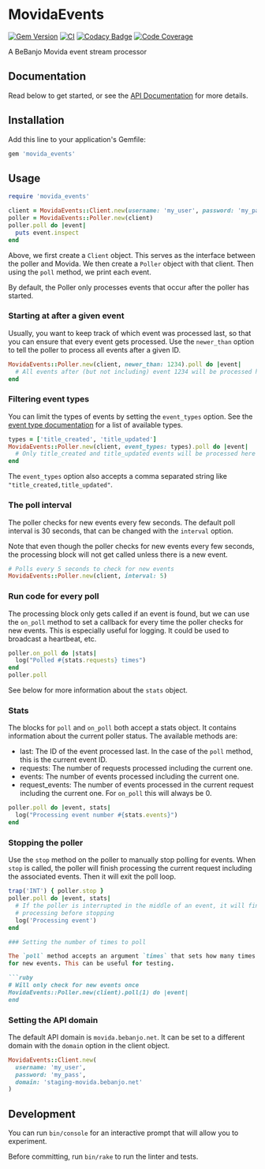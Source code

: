 # MovidaEvents

[![Gem Version](https://badge.fury.io/rb/movida_events.svg)](https://badge.fury.io/rb/movida_events)
[![CI](https://github.com/nullscreen/movida_events/workflows/CI/badge.svg)](https://github.com/nullscreen/movida_events/actions?query=workflow%3ACI+branch%main)
[![Codacy Badge](https://app.codacy.com/project/badge/Grade/5c70b27a9f874f34b522c3b6589b1266)](https://www.codacy.com/gh/nullscreen/movida_events/dashboard)
[![Code Coverage](https://codecov.io/gh/nullscreen/movida_events/branch/main/graph/badge.svg?token=24N4OJWF0Q)](https://codecov.io/gh/nullscreen/movida_events)

A BeBanjo Movida event stream processor

## Documentation

Read below to get started, or see the [API Documentation][api-docs] for more
details.

[api-docs]: https://www.rubydoc.info/github/nullscreen/movida_events

## Installation

Add this line to your application's Gemfile:

```ruby
gem 'movida_events'
```

## Usage

```ruby
require 'movida_events'

client = MovidaEvents::Client.new(username: 'my_user', password: 'my_pass')
poller = MovidaEvents::Poller.new(client)
poller.poll do |event|
  puts event.inspect
end
```

Above, we first create a `Client` object. This serves as the interface between
the poller and Movida. We then create a `Poller` object with that client. Then
using the `poll` method, we print each event.

By default, the Poller only processes events that occur after the poller has
started.

### Starting at after a given event

Usually, you want to keep track of which event was processed last, so that you
can ensure that every event gets processed. Use the `newer_than` option to tell
the poller to process all events after a given ID.

```ruby
MovidaEvents::Poller.new(client, newer_than: 1234).poll do |event|
  # All events after (but not including) event 1234 will be processed here
end
```

### Filtering event types

You can limit the types of events by setting the `event_types` option. See
the [event type documentation][event-types] for a list of available types.

```ruby
types = ['title_created', 'title_updated']
MovidaEvents::Poller.new(client, event_types: types).poll do |event|
  # Only title_created and title_updated events will be processed here
end
```

The `event_types` option also accepts a comma separated string like
`"title_created,title_updated"`.

[event-types]: https://github.com/bebanjo/almodovar/wiki/Movida-Events-Feed#event-type-event-type

### The poll interval

The poller checks for new events every few seconds. The default poll interval is
30 seconds, that can be changed with the `interval` option.

Note that even though the poller checks for new events every few seconds, the
processing block will not get called unless there is a new event.

```ruby
# Polls every 5 seconds to check for new events
MovidaEvents::Poller.new(client, interval: 5)
```

### Run code for every poll

The processing block only gets called if an event is found, but we can use the
`on_poll` method to set a callback for every time the poller checks for new
events. This is especially useful for logging. It could be used to broadcast a
heartbeat, etc.


```ruby
poller.on_poll do |stats|
  log("Polled #{stats.requests} times")
end
poller.poll
```

See below for more information about the `stats` object.

### Stats

The blocks for `poll` and `on_poll` both accept a stats object. It contains
information about the current poller status. The available methods are:

- last: The ID of the event processed last. In the case of the `poll` method,
  this is the current event ID.
- requests: The number of requests processed including the current one.
- events: The number of events processed including the current one.
- request\_events: The number of events processed in the current request
  including the current one. For `on_poll` this will always be 0.

```ruby
poller.poll do |event, stats|
  log("Processing event number #{stats.events}")
end
```

### Stopping the poller

Use the `stop` method on the poller to manually stop polling for events. When
`stop` is called, the poller will finish processing the current request
including the associated events. Then it will exit the poll loop.

```ruby
trap('INT') { poller.stop }
poller.poll do |event, stats|
  # If the poller is interrupted in the middle of an event, it will finish
  # processing before stopping
  log('Processing event')
end

### Setting the number of times to poll

The `poll` method accepts an argument `times` that sets how many times it checks
for new events. This can be useful for testing.

```ruby
# Will only check for new events once
MovidaEvents::Poller.new(client).poll(1) do |event|
end
```

### Setting the API domain

The default API domain is `movida.bebanjo.net`. It can be set to a different
domain with the `domain` option in the client object.

```ruby
MovidaEvents::Client.new(
  username: 'my_user',
  password: 'my_pass',
  domain: 'staging-movida.bebanjo.net'
)
```

## Development

You can run `bin/console` for an interactive prompt that will allow you to
experiment.

Before committing, run `bin/rake` to run the linter and tests.
